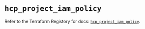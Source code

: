 # `hcp_project_iam_policy`

Refer to the Terraform Registory for docs: [`hcp_project_iam_policy`](https://registry.terraform.io/providers/hashicorp/hcp/0.79.0/docs/resources/project_iam_policy).
